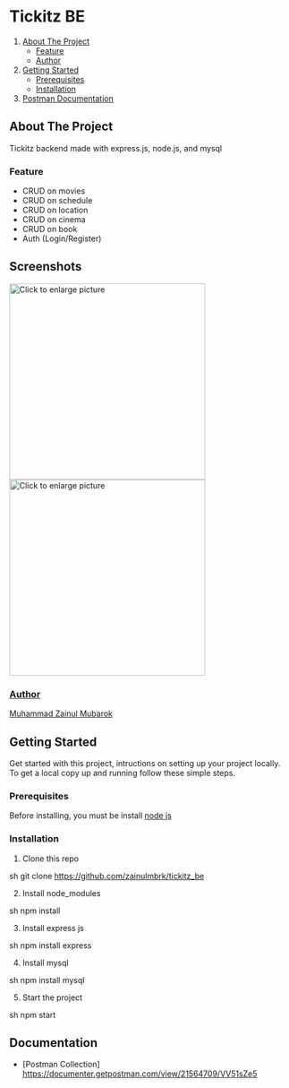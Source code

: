 # Tickitz BE

<ol>
    <li>
      <a href="#about-the-project">About The Project</a>
      <ul>
        <li><a href="#feature">Feature</a></li>
        <li><a href="#feature">Author</a></li>
      </ul>
    </li>
    <li>
      <a href="#getting-started">Getting Started</a>
      <ul>
        <li><a href="#prerequisites">Prerequisites</a></li>
        <li><a href="#installation">Installation</a></li>
      </ul>
    </li>
  <li>
      <a href="#documentation">Postman Documentation</a>
    </li>
</ol>

## About The Project
Tickitz backend made with express.js, node.js, and mysql

### Feature
- CRUD on movies
- CRUD on schedule
- CRUD on location
- CRUD on cinema
- CRUD on book
- Auth (Login/Register)

## Screenshots

  
<div  align="start">
<a href="https://drive.google.com/uc?export=view&id=<FILEID>"><img src="https://drive.google.com/uc?export=view&id=1Gz9CJ6IRJsW5yrmj5EGMyMym-Izezavd" style="width: 350px; max-width: 100%; height: auto" title="Click to enlarge picture" />
    <a href="https://drive.google.com/uc?export=view&id=<FILEID>"><img src="https://drive.google.com/uc?export=view&id=1JbZeWXc3jrmopQqovN7iMlGryTH3GyRu" style="width: 350px; max-width: 100%; height: auto" title="Click to enlarge picture" />

### Author
[Muhammad Zainul Mubarok](https://github.com/zainulmbrk)

## Getting Started

Get started with this project, intructions on setting up your project locally.<br />
To get a local copy up and running follow these simple steps.
### Prerequisites

Before installing, you must be install [node js](https://nodejs.org) 
### Installation

1. Clone this repo
 
sh
git clone https://github.com/zainulmbrk/tickitz_be

2. Install node_modules

sh
npm install

3. Install express js

sh
npm install express

4. Install mysql

sh
npm install mysql

5. Start the project

sh
npm start


## Documentation

- [Postman Collection]
https://documenter.getpostman.com/view/21564709/VV51sZe5
